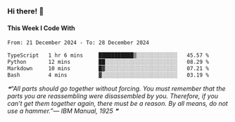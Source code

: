 ### Hi there! 👋

#### This Week I Code With
<!--START_SECTION:waka-->

```txt
From: 21 December 2024 - To: 28 December 2024

TypeScript   1 hr 6 mins     ███████████▒░░░░░░░░░░░░░   45.57 %
Python       12 mins         ██░░░░░░░░░░░░░░░░░░░░░░░   08.29 %
Markdown     10 mins         █▓░░░░░░░░░░░░░░░░░░░░░░░   07.21 %
Bash         4 mins          ▓░░░░░░░░░░░░░░░░░░░░░░░░   03.19 %
```

<!--END_SECTION:waka-->

<!--STARTS_HERE_QUOTE_README-->
<i>❝“All parts should go together without forcing.  You must remember that the parts you are reassembling were disassembled by you.  Therefore, if you can’t get them together again, there must be a reason.  By all means, do not use a hammer.”— IBM Manual, 1925  ❞</i>
<!--ENDS_HERE_QUOTE_README-->

